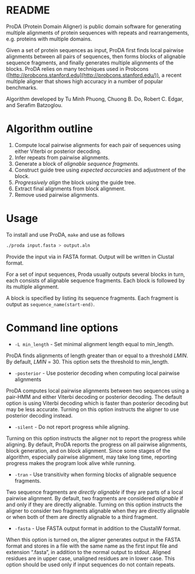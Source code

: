 README
======

ProDA (Protein Domain Aligner) is public
domain software for generating multiple alignments of protein sequences
with repeats and rearrangements, e.g. proteins with multiple domains.

Given a set of protein sequences as
input, ProDA first finds local pairwise alignments between all pairs of
sequences, then forms blocks of alignable sequence fragments, and
finally generates multiple alignments of the blocks. ProDA relies on
many techniques used in Probcons
([http://probcons.stanford.edu](http://probcons.stanford.edu/)), a
recent multiple aligner that shows high
accuracy in a number of popular benchmarks.

Algorithm developed by Tu Minh Phuong,
Chuong B. Do, Robert C. Edgar, and Serafim Batzoglou.


# Algorithm outline

1. Compute local pairwise alignments for each pair of
   sequences using either Viterbi or posterior decoding.
2. Infer repeats from pairwise alignments.
3. Generate a block of *alignable sequence fragments.*
4. Construct guide tree using *expected accuracies* and adjustment of the block.
5. *Progressively align* the block using the guide tree.
6. Extract final alignments from block alignment.
7. Remove used pairwise alignments.


# Usage

To install and use ProDA, `make` and use as follows

```bash
./proda input.fasta > output.aln
```

Provide the input via in FASTA format. Output will be written
in Clustal format.

For a set of input sequences, Proda 
usually outputs several blocks in turn, each consists of alignable
sequence fragments. Each block is followed by its multiple
alignment. 

A block is specified by listing its sequence fragments.
Each fragment is output as `sequence_name(start-end)`.


# Command line options

* `-L min_length` - Set minimal alignment length equal to min_length.

ProDA finds alignments of length greater than or equal to a
threshold *LMIN*. By default, *LMIN* = 30. This
option sets the threshold to min_length.

* `-posterior` - Use posterior decoding when computing local pairwise alignments

ProDA computes local pairwise alignments between two sequences
using a pair-HMM and either Viterbi decoding or posterior decoding. The
default option is using Viterbi decoding which is faster than posterior
decoding but may be less accurate. Turning on this option instructs the
aligner to use posterior decoding instead.

* `-silent` - Do not report progress while aligning.

Turning on this option instructs the aligner not to report the
progress while aligning. By default, ProDA reports the progress on all
pairwise alignments, block generation, and on block alignment. Since
some stages of the algorithm, especially pairwise alignment, may take
long time, reporting progress makes the program look alive while
running.

* `-tran` - Use transitivity when forming blocks of alignable sequence fragments.

Two sequence fragments are *directly* *alignable* if they are
parts of a local pairwise alignment. By default, two fragments are
considered *alignable* if and only if they are directly alignable.
Turning on this option instructs the aligner to consider two fragments
alignable when they are directly alignable or when both of them are
directly alignable to a third fragment.

* `-fasta` - Use FASTA output format in addition to the ClustalW format.

When this option is turned on, the
aligner generates output in the FASTA format and stores in a file with
the same name as the first input file and extension “.fasta”, in
addition to the normal output to stdout.
Aligned residues are in upper case, unaligned residues are in lower case.
This option should be used only if input sequences do not contain repeats.

